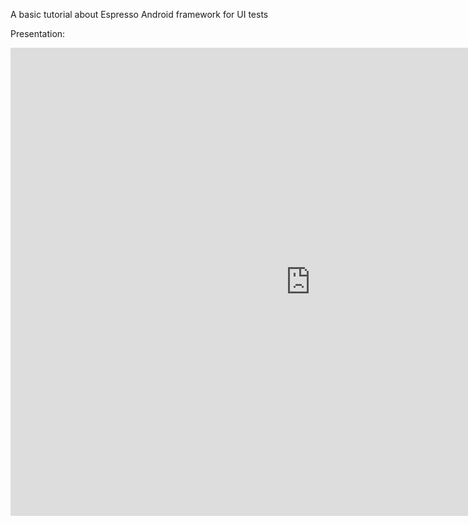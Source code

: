 A basic tutorial about Espresso Android framework for UI tests

Presentation:
<iframe src="https://docs.google.com/presentation/d/1sdg63dEv1_WA_YIxdL9cswfmxNfp_naNVBKws9kPog0/embed?start=false&loop=false&delayms=10000" frameborder="0" width="960" height="749" allowfullscreen="true" mozallowfullscreen="true" webkitallowfullscreen="true"></iframe>

